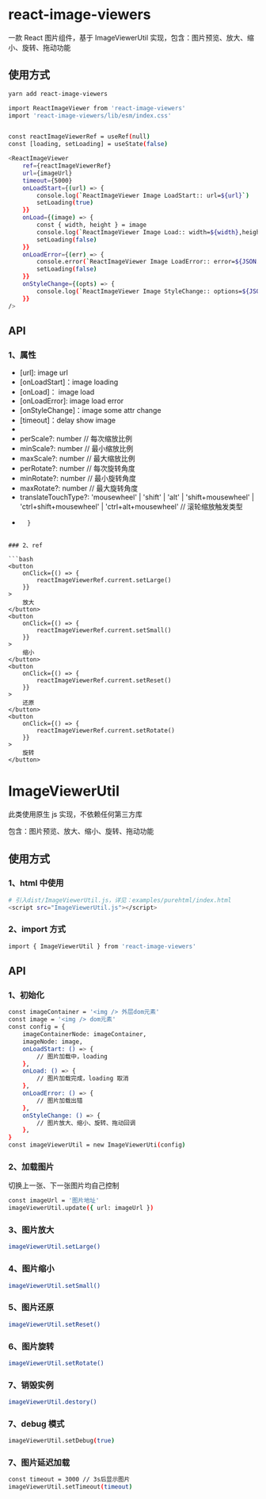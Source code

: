 # react-image-viewers

一款 React 图片组件，基于 ImageViewerUtil 实现，包含：图片预览、放大、缩小、旋转、拖动功能

## 使用方式

```bash
yarn add react-image-viewers
```

```bash
import ReactImageViewer from 'react-image-viewers'
import 'react-image-viewers/lib/esm/index.css'


const reactImageViewerRef = useRef(null)
const [loading, setLoading] = useState(false)

<ReactImageViewer
    ref={reactImageViewerRef}
    url={imageUrl}
    timeout={5000}
    onLoadStart={(url) => {
        console.log(`ReactImageViewer Image LoadStart:: url=${url}`)
        setLoading(true)
    }}
    onLoad={(image) => {
        const { width, height } = image
        console.log(`ReactImageViewer Image Load:: width=${width},height=${height}`)
        setLoading(false)
    }}
    onLoadError={(err) => {
        console.error(`ReactImageViewer Image LoadError:: error=${JSON.stringify(err)}`)
        setLoading(false)
    }}
    onStyleChange={(opts) => {
        console.log(`ReactImageViewer Image StyleChange:: options=${JSON.stringify(opts)}`)
    }}
/>
```

## API

### 1、属性

-   [url]: image url
-   [onLoadStart]：image loading
-   [onLoad]： image load
-   [onLoadError]: image load error
-   [onStyleChange]：image some attr change
-   [timeout]：delay show image
-   [config]: {
-   perScale?: number // 每次缩放比例
-   minScale?: number // 最小缩放比例
-   maxScale?: number // 最大缩放比例
-   perRotate?: number // 每次旋转角度
-   minRotate?: number // 最小旋转角度
-   maxRotate?: number // 最大旋转角度
-   translateTouchType?: 'mousewheel' | 'shift' | 'alt' | 'shift+mousewheel' | 'ctrl+shift+mousewheel' | 'ctrl+alt+mousewheel' // 滚轮缩放触发类型
-       }

````

### 2、ref

```bash
<button
    onClick={() => {
        reactImageViewerRef.current.setLarge()
    }}
>
    放大
</button>
<button
    onClick={() => {
        reactImageViewerRef.current.setSmall()
    }}
>
    缩小
</button>
<button
    onClick={() => {
        reactImageViewerRef.current.setReset()
    }}
>
    还原
</button>
<button
    onClick={() => {
        reactImageViewerRef.current.setRotate()
    }}
>
    旋转
</button>
````

# ImageViewerUtil

此类使用原生 js 实现，不依赖任何第三方库

包含：图片预览、放大、缩小、旋转、拖动功能

## 使用方式

### 1、html 中使用

```bash
# 引入dist/ImageViewerUtil.js，详见：examples/purehtml/index.html
<script src="ImageViewerUtil.js"></script>
```

### 2、import 方式

```bash
import { ImageViewerUtil } from 'react-image-viewers'
```

## API

### 1、初始化

```bash
const imageContainer = '<img /> 外层dom元素'
const image = '<img /> dom元素'
const config = {
    imageContainerNode: imageContainer,
    imageNode: image,
    onLoadStart: () => {
        // 图片加载中，loading
    },
    onLoad: () => {
        // 图片加载完成，loading 取消
    },
    onLoadError: () => {
        // 图片加载出错
    },
    onStyleChange: () => {
        // 图片放大、缩小、旋转、拖动回调
    },
}
const imageViewerUtil = new ImageViewerUti(config)
```

### 2、加载图片

切换上一张、下一张图片均自己控制

```bash
const imageUrl = '图片地址'
imageViewerUtil.update({ url: imageUrl })
```

### 3、图片放大

```bash
imageViewerUtil.setLarge()
```

### 4、图片缩小

```bash
imageViewerUtil.setSmall()
```

### 5、图片还原

```bash
imageViewerUtil.setReset()
```

### 6、图片旋转

```bash
imageViewerUtil.setRotate()
```

### 7、销毁实例

```bash
imageViewerUtil.destory()
```

### 7、debug 模式

```bash
imageViewerUtil.setDebug(true)
```

### 7、图片延迟加载

```bash
const timeout = 3000 // 3s后显示图片
imageViewerUtil.setTimeout(timeout)
```
